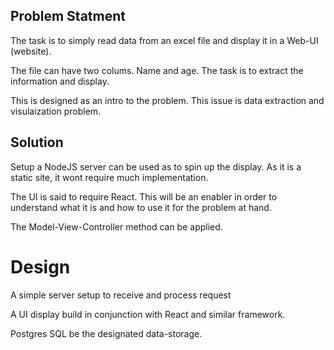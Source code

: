 ## Problem Statment

The task is to simply read data from an excel file and display it in a Web-UI (website).

The file can have two colums. Name and age. The task is to extract the information and display.

This is designed as an intro to the problem. This issue is data extraction and visulaization problem.

## Solution

Setup a NodeJS server can be used as to spin up the display. As it is a static site, it wont require much implementation. 

The UI is said to require React. This will be an enabler in order to understand what it is and how to use it for the problem at hand.

The Model-View-Controller method can be applied.

# Design

A simple server setup to receive and process request

A UI display build in conjunction with React and similar framework.

Postgres SQL be the designated data-storage.
